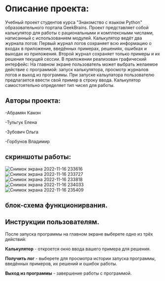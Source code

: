 # Описание проекта:
Учебный проект студентов курса "Знакомство с языком Python" образовательного портала GeekBrains.
Проект представляет собой калькулятор для работы с рациональными и комплексными числами, написанный с использованием модулей.
Калькулятор ведёт два журнала логов:
Первый журнал логов сохраняет всю информацию о входах в приложение, введённых примерах, решениях, ошибках и выходах из приложения.
Второй журнал сохраняет только примеры и их решения текущей сессии.
В приложении реализован графический интерфейс:
На главном экране пользователь может выбрать желаемое действие с программой: запуск калькулятора, просмотр журналов логов и выход из программы.
При запуске кальулатора пользователю предлагается ввести свой пример в строку ввода. Калькулятор самостоятельно определяет тип чисел для работы.

## Авторы проекта:


-Абрамян Камэн

-Тульгук Елена

-Зубович Ольга

-Горбунов Владимир


## скриншоты работы: 
![Снимок экрана 2022-11-16 233616](https://user-images.githubusercontent.com/50580591/202229179-84bda429-f17e-41fd-9421-44c3ed649ab5.png)
![Снимок экрана 2022-11-16 233727](https://user-images.githubusercontent.com/50580591/202229255-02002a39-e1b9-4858-a143-c9d0a55f3696.png)
![Снимок экрана 2022-11-16 233818](https://user-images.githubusercontent.com/50580591/202229324-b8f872ad-6ac4-4c8b-aeb7-07f56b3e31e0.png)
![Снимок экрана 2022-11-16 234033](https://user-images.githubusercontent.com/50580591/202229414-2eda1974-aea0-4bee-967c-7d2cdb51ba1e.png)
![Снимок экрана 2022-11-16 235409](https://user-images.githubusercontent.com/50580591/202229442-12f73358-5a10-466f-b873-98563c13f67d.png)


## блок-схема функционирвания.
## Инструкции пользователям.
После запуска программы на главном экране выберете одно из трёх действий:

**Калькулятор** - откроется окно ввода вашего примера для решения.

**Получить лог** - выберете для просмотра истории запуска программы, введённых примеров, их решений и ошибок работы.

**Выход из программы** - завершение работы с программой.
